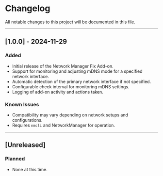# Changelog

All notable changes to this project will be documented in this file.

---

## [1.0.0] - 2024-11-29

### Added

- Initial release of the Network Manager Fix Add-on.
- Support for monitoring and adjusting mDNS mode for a specified network interface.
- Automatic detection of the primary network interface if not specified.
- Configurable check interval for monitoring mDNS settings.
- Logging of add-on activity and actions taken.

### Known Issues

- Compatibility may vary depending on network setups and configurations.
- Requires `nmcli` and NetworkManager for operation.

---

## [Unreleased]

### Planned

- None at this time.

